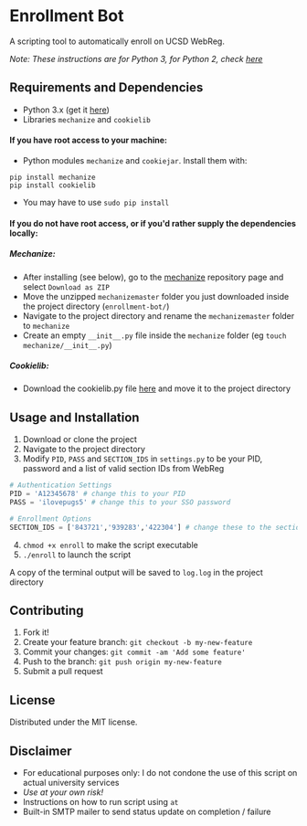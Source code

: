 # Enrollment Bot

A scripting tool to automatically enroll on UCSD WebReg.

_Note: These instructions are for Python 3, for Python 2, check [here](https://github.com/cpacker/enrollment-bot/tree/python2)_

## Requirements and Dependencies
- Python 3.x (get it [here](https://www.python.org/downloads/))
- Libraries `mechanize` and `cookielib`

#### If you have root access to your machine:
- Python modules `mechanize` and `cookiejar`. Install them with:
```
pip install mechanize
pip install cookielib
```
- You may have to use `sudo pip install`

#### If you do not have root access, or if you'd rather supply the dependencies locally:
##### Mechanize:
- After installing (see below), go to the [mechanize](https://github.com/jjlee/mechanize) repository page and select `Download as ZIP`
- Move the unzipped `mechanizemaster` folder you just downloaded inside the project directory (`enrollment-bot/`)
- Navigate to the project directory and rename the `mechanizemaster` folder to `mechanize`
- Create an empty `__init__.py` file inside the `mechanize` folder (eg `touch mechanize/__init__.py`)

##### Cookielib:
- Download the cookielib.py file [here](https://hg.python.org/cpython/raw-file/b617790557b3/Lib/cookielib.py) and move it to the project directory

## Usage and Installation
1. Download or clone the project
2. Navigate to the project directory
3. Modify `PID`, `PASS` and `SECTION_IDS` in `settings.py` to be your PID, password and a list of valid section IDs from WebReg
```python
# Authentication Settings
PID = 'A12345678' # change this to your PID
PASS = 'ilovepugs5' # change this to your SSO password

# Enrollment Options
SECTION_IDS = ['843721','939283','422304'] # change these to the section IDs you want to add
```
4. `chmod +x enroll` to make the script executable
5. `./enroll` to launch the script

A copy of the terminal output will be saved to `log.log` in the project directory


## Contributing

1. Fork it!
2. Create your feature branch: `git checkout -b my-new-feature`
3. Commit your changes: `git commit -am 'Add some feature'`
4. Push to the branch: `git push origin my-new-feature`
5. Submit a pull request

## License

Distributed under the MIT license.

## Disclaimer
- For educational purposes only: I do not condone the use of this script on actual university services
- *Use at your own risk!*
- Instructions on how to run script using `at`
- Built-in SMTP mailer to send status update on completion / failure
